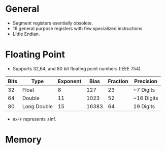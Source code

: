 <!--
  Author: NE- https://github.com/NE-
  Date: 2022 July 11
  Purpose: General notes for the 6502
-->

# General
- Segment registers esentially obsolete.
- 16 general purpose registers with few specialized instructions.
- Little Endian.

# Floating Point
- Supports 32,64, and 80 bit floating point numbers (IEEE 754).  

| Bits | Type        | Exponent | Bias  | Fraction | Precision  |  
| ---- | ----------- | -------- | ----- | -------- | ---------  |  
| 32   | Float       | 8        | 127   | 23       | ~7 Digits  |  
| 64   | Double      | 11       | 1023  | 52       | ~16 Digits |  
| 80   | Long Double | 15       | 16383 | 64       | 19 Digits  |  
- `0xFF` represents ±inf.

# Memory

 